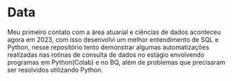 # Data

Meu primeiro contato com a área atuarial e ciências de dados aconteceu agora em 2023, com isso desenvolvi um melhor entendimento de SQL e Python, nesse repositório tento demonstrar algumas automatizações realizadas nas rotinas de consulta de dados no estágio envolvendo programas em Python(Colab) e no BQ, além de problemas que precisaram ser resolvidos utilizando Python.
